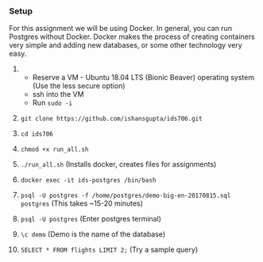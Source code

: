 ### Setup
For this assignment we will be using Docker. In general, you can run Postgres without Docker. Docker makes the process of creating containers very simple and adding new databases, or some other technology very easy.

1. * Reserve a VM - Ubuntu 18.04 LTS (Bionic Beaver) operating system (Use the less secure option)
	* ssh into the VM
	* Run `sudo -i`

2. `git clone https://github.com/ishansgupta/ids706.git` 
3. `cd ids706`
4. `chmod +x run_all.sh`
5. `./run_all.sh` (Installs docker, creates files for assignments)
6. `docker exec -it ids-postgres /bin/bash`
7. `psql -U postgres -f /home/postgres/demo-big-en-20170815.sql postgres`  (This takes ~15-20 minutes)
8. `psql -U postgres` (Enter postgres terminal)
9. `\c demo` (Demo is the name of the database) 
10. `SELECT * FROM flights LIMIT 2;` (Try a sample query) 
